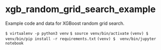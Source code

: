 # xgb_random_grid_search_example
Example code and data for XGBoost random grid search.

`$ virtualenv -p python3 venv`
`$ source venv/bin/activate`
`(venv) $ venv/bin/pip install -r requirements.txt`
`(venv) $  venv/bin/jupyter notebook`
